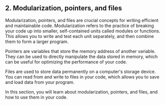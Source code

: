 ## 2. Modularization, pointers, and files

Modularization, pointers, and files are crucial concepts for writing efficient and maintainable code. Modularization refers to the practice of breaking your code up into smaller, self-contained units called modules or functions. This allows you to write and test each unit separately, and then combine them to form a larger program.

Pointers are variables that store the memory address of another variable. They can be used to directly manipulate the data stored in memory, which can be useful for optimizing the performance of your code.

Files are used to store data permanently on a computer's storage device. You can read from and write to files in your code, which allows you to save and load data from your program.

In this section, you will learn about modularization, pointers, and files, and how to use them in your code.
